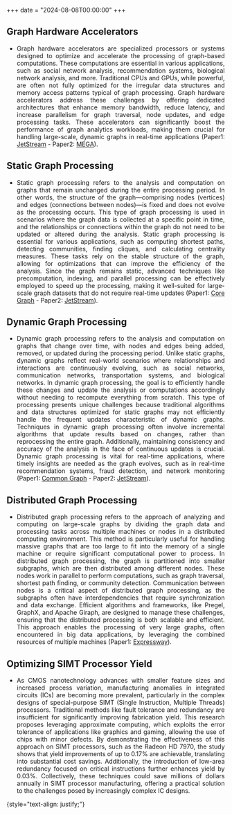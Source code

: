 +++
date = "2024-08-08T00:00:00"
+++

<div style="text-align: justify;">

## Graph Hardware Accelerators
- Graph hardware accelerators are specialized processors or systems designed to optimize and accelerate the processing of graph-based computations. These computations are essential in various applications, such as social network analysis, recommendation systems, biological network analysis, and more. Traditional CPUs and GPUs, while powerful, are often not fully optimized for the irregular data structures and memory access patterns typical of graph processing. Graph hardware accelerators address these challenges by offering dedicated architectures that enhance memory bandwidth, reduce latency, and increase parallelism for graph traversal, node updates, and edge processing tasks. These accelerators can significantly boost the performance of graph analytics workloads, making them crucial for handling large-scale, dynamic graphs in real-time applications (Paper1: [JetStream](https://dl.acm.org/doi/abs/10.1145/3466752.3480126) - Paper2: [MEGA](https://dl.acm.org/doi/abs/10.1145/3613424.3614260)).
  
## Static Graph Processing
- Static graph processing refers to the analysis and computation on graphs that remain unchanged during the entire processing period. In other words, the structure of the graph—comprising nodes (vertices) and edges (connections between nodes)—is fixed and does not evolve as the processing occurs. This type of graph processing is used in scenarios where the graph data is collected at a specific point in time, and the relationships or connections within the graph do not need to be updated or altered during the analysis. Static graph processing is essential for various applications, such as computing shortest paths, detecting communities, finding cliques, and calculating centrality measures. These tasks rely on the stable structure of the graph, allowing for optimizations that can improve the efficiency of the analysis. Since the graph remains static, advanced techniques like precomputation, indexing, and parallel processing can be effectively employed to speed up the processing, making it well-suited for large-scale graph datasets that do not require real-time updates (Paper1: [Core Graph](https://dl.acm.org/doi/abs/10.1145/3627703.3629571) - Paper2: [JetStream](https://dl.acm.org/doi/abs/10.1145/3466752.3480126)).

## Dynamic Graph Processing
- Dynamic graph processing refers to the analysis and computation on graphs that change over time, with nodes and edges being added, removed, or updated during the processing period. Unlike static graphs, dynamic graphs reflect real-world scenarios where relationships and interactions are continuously evolving, such as social networks, communication networks, transportation systems, and biological networks. In dynamic graph processing, the goal is to efficiently handle these changes and update the analysis or computations accordingly without needing to recompute everything from scratch. This type of processing presents unique challenges because traditional algorithms and data structures optimized for static graphs may not efficiently handle the frequent updates characteristic of dynamic graphs. Techniques in dynamic graph processing often involve incremental algorithms that update results based on changes, rather than reprocessing the entire graph. Additionally, maintaining consistency and accuracy of the analysis in the face of continuous updates is crucial. Dynamic graph processing is vital for real-time applications, where timely insights are needed as the graph evolves, such as in real-time recommendation systems, fraud detection, and network monitoring (Paper1: [Common Graph](https://dl.acm.org/doi/abs/10.1145/3575693.3575713) - Paper2: [JetStream](https://dl.acm.org/doi/abs/10.1145/3466752.3480126)).

## Distributed Graph Processing
- Distributed graph processing refers to the approach of analyzing and computing on large-scale graphs by dividing the graph data and processing tasks across multiple machines or nodes in a distributed computing environment. This method is particularly useful for handling massive graphs that are too large to fit into the memory of a single machine or require significant computational power to process. In distributed graph processing, the graph is partitioned into smaller subgraphs, which are then distributed among different nodes. These nodes work in parallel to perform computations, such as graph traversal, shortest path finding, or community detection. Communication between nodes is a critical aspect of distributed graph processing, as the subgraphs often have interdependencies that require synchronization and data exchange. Efficient algorithms and frameworks, like Pregel, GraphX, and Apache Giraph, are designed to manage these challenges, ensuring that the distributed processing is both scalable and efficient. This approach enables the processing of very large graphs, often encountered in big data applications, by leveraging the combined resources of multiple machines (Paper1: [Expressway](https://ieeexplore.ieee.org/abstract/document/10386860)).

## Optimizing SIMT Processor Yield
- As CMOS nanotechnology advances with smaller feature sizes and increased process variation, manufacturing anomalies in integrated circuits (ICs) are becoming more prevalent, particularly in the complex designs of special-purpose SIMT (Single Instruction, Multiple Threads) processors. Traditional methods like fault tolerance and redundancy are insufficient for significantly improving fabrication yield. This research proposes leveraging approximate computing, which exploits the error tolerance of applications like graphics and gaming, allowing the use of chips with minor defects. By demonstrating the effectiveness of this approach on SIMT processors, such as the Radeon HD 7970, the study shows that yield improvements of up to 0.17% are achievable, translating into substantial cost savings. Additionally, the introduction of low-area redundancy focused on critical instructions further enhances yield by 0.03%. Collectively, these techniques could save millions of dollars annually in SIMT processor manufacturing, offering a practical solution to the challenges posed by increasingly complex IC designs.

{style="text-align: justify;"}
